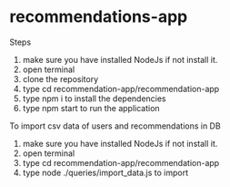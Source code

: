 # recommendations-app

Steps
1. make sure you have installed NodeJs if not install it.
2. open terminal
3. clone the repository
4. type cd recommendation-app/recommendation-app
5. type npm i to install the dependencies
6. type npm start to run the application


To import csv data of users and recommendations in DB

1. make sure you have installed NodeJs if not install it.
2. open terminal
3. type cd recommendation-app/recommendation-app
4. type node ./queries/import_data.js to import
